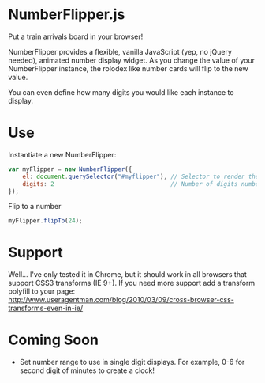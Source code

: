 NumberFlipper.js
=====
Put a train arrivals board in your browser!

NumberFlipper provides a flexible, vanilla JavaScript (yep, no jQuery needed), animated number display widget. As you change the value of your NumberFlipper instance, the rolodex like number cards will flip to the new value.

You can even define how many digits you would like each instance to display.

Use
===

Instantiate a new NumberFlipper:

```javascript
var myFlipper = new NumberFlipper({
	el: document.querySelector("#myflipper"), // Selector to render the NumberFlipper in
	digits: 2                                 // Number of digits number flipper should contain
});
```

Flip to a number

```javascript
myFlipper.flipTo(24);
```

Support
=======

Well... I've only tested it in Chrome, but it should work in all browsers that support CSS3 transforms (IE 9+). If you need more support add a transform polyfill to your page:
http://www.useragentman.com/blog/2010/03/09/cross-browser-css-transforms-even-in-ie/

Coming Soon
===========

* Set number range to use in single digit displays. For example, 0-6 for second digit of minutes to create a clock!
